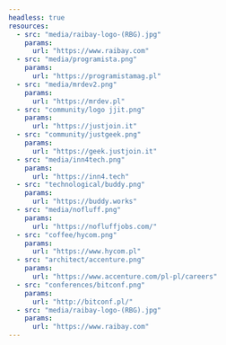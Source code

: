 ```yaml
---
headless: true
resources:   
  - src: "media/raibay-logo-(RBG).jpg"
    params:
      url: "https://www.raibay.com"
  - src: "media/programista.png"
    params:
      url: "https://programistamag.pl"
  - src: "media/mrdev2.png"
    params:
      url: "https://mrdev.pl"
  - src: "community/logo jjit.png"
    params:
      url: "https://justjoin.it"
  - src: "community/justgeek.png"
    params:
      url: "https://geek.justjoin.it"
  - src: "media/inn4tech.png"
    params:
      url: "https://inn4.tech"
  - src: "technological/buddy.png"
    params:
      url: "https://buddy.works"
  - src: "media/nofluff.png"
    params:
      url: "https://nofluffjobs.com/"
  - src: "coffee/hycom.png"
    params:
      url: "https://www.hycom.pl"
  - src: "architect/accenture.png"
    params:
      url: "https://www.accenture.com/pl-pl/careers"
  - src: "conferences/bitconf.png"
    params:
      url: "http://bitconf.pl/"
  - src: "media/raibay-logo-(RBG).jpg"
    params:
      url: "https://www.raibay.com"
---
```

